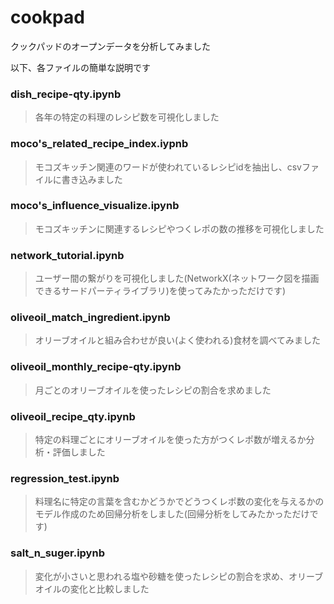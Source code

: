 # cookpad
クックパッドのオープンデータを分析してみました

以下、各ファイルの簡単な説明です

### dish_recipe-qty.ipynb
> 各年の特定の料理のレシピ数を可視化しました


### moco's_related_recipe_index.iypnb
> モコズキッチン関連のワードが使われているレシピidを抽出し、csvファイルに書き込みました


### moco's_influence_visualize.ipynb
> モコズキッチンに関連するレシピやつくレポの数の推移を可視化しました


### network_tutorial.ipynb
> ユーザー間の繋がりを可視化しました(NetworkX(ネットワーク図を描画できるサードパーティライブラリ)を使ってみたかっただけです)

### oliveoil_match_ingredient.ipynb
> オリーブオイルと組み合わせが良い(よく使われる)食材を調べてみました


### oliveoil_monthly_recipe-qty.ipynb
> 月ごとのオリーブオイルを使ったレシピの割合を求めました


### oliveoil_recipe_qty.ipynb
> 特定の料理ごとにオリーブオイルを使った方がつくレポ数が増えるか分析・評価しました


### regression_test.ipynb
> 料理名に特定の言葉を含むかどうかでどうつくレポ数の変化を与えるかのモデル作成のため回帰分析をしました(回帰分析をしてみたかっただけです)


### salt_n_suger.ipynb
> 変化が小さいと思われる塩や砂糖を使ったレシピの割合を求め、オリーブオイルの変化と比較しました
